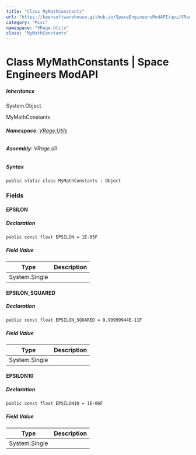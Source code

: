 ```yaml
---
title: "Class MyMathConstants"
url: "https://keensoftwarehouse.github.io/SpaceEngineersModAPI/api/VRage.Utils.MyMathConstants.html"
category: "Misc"
namespace: "VRage.Utils"
class: "MyMathConstants"
---
```


# Class MyMathConstants | Space Engineers ModAPI

##### Inheritance

System.Object

MyMathConstants

###### **Namespace**: [VRage.Utils](https://keensoftwarehouse.github.io/SpaceEngineersModAPI/api/VRage.Utils.html)

###### **Assembly**: VRage.dll

##### Syntax

```
public static class MyMathConstants : Object
```

### Fields

#### EPSILON

##### Declaration

```
public const float EPSILON = 1E-05F
```

##### Field Value

| Type | Description |
| --- | --- |
| System.Single |     |

#### EPSILON\_SQUARED

##### Declaration

```
public const float EPSILON_SQUARED = 9.99999944E-11F
```

##### Field Value

| Type | Description |
| --- | --- |
| System.Single |     |

#### EPSILON10

##### Declaration

```
public const float EPSILON10 = 1E-06F
```

##### Field Value

| Type | Description |
| --- | --- |
| System.Single |     |